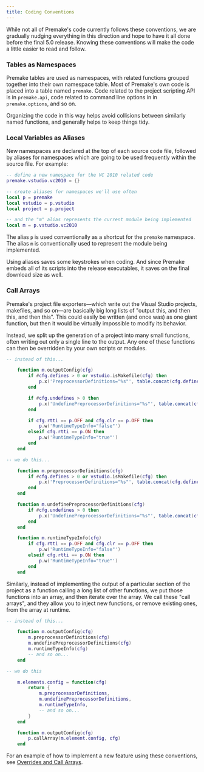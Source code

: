 ```yaml
---
title: Coding Conventions
---
```


While not all of Premake's code currently follows these conventions, we are gradually nudging everything in this direction and hope to have it all done before the final 5.0 release. Knowing these conventions will make the code a little easier to read and follow.


### Tables as Namespaces

Premake tables are used as namespaces, with related functions grouped together into their own namespace table. Most of Premake's own code is placed into a table named `premake`. Code related to the project scripting API is in `premake.api`, code related to command line options in in `premake.options`, and so on.

Organizing the code in this way helps avoid collisions between similarly named functions, and generally helps to keep things tidy.


### Local Variables as Aliases

New namespaces are declared at the top of each source code file, followed by aliases for namespaces which are going to be used frequently within the source file. For example:

```lua
-- define a new namespace for the VC 2010 related code
premake.vstudio.vc2010 = {}

-- create aliases for namespaces we'll use often
local p = premake
local vstudio = p.vstudio
local project = p.project

-- and the "m" alias represents the current module being implemented
local m = p.vstudio.vc2010
```

The alias `p` is used conventionally  as a shortcut for the `premake` namespace. The alias `m` is conventionally used to represent the module being implemented.

Using aliases saves some keystrokes when coding. And since Premake embeds all of its scripts into the release executables, it saves on the final download size as well.


### Call Arrays

Premake's project file exporters—which write out the Visual Studio projects, makefiles, and so on—are basically big long lists of "output this, and then this, and then this". This could easily be written (and once was) as one giant function, but then it would be virtually impossible to modify its behavior.

Instead, we split up the generation of a project into many small functions, often writing out only a single line to the output. Any one of these functions can then be overridden by your own scripts or modules.

```lua
-- instead of this...

	function m.outputConfig(cfg)
		if #cfg.defines > 0 or vstudio.isMakefile(cfg) then
			p.x('PreprocessorDefinitions="%s"', table.concat(cfg.defines, ";"))
		end

		if #cfg.undefines > 0 then
			p.x('UndefinePreprocessorDefinitions="%s"', table.concat(cfg.undefines, ";"))
		end

		if cfg.rtti == p.OFF and cfg.clr == p.OFF then
			p.w('RuntimeTypeInfo="false"')
		elseif cfg.rtti == p.ON then
			p.w('RuntimeTypeInfo="true"')
		end
	end

-- we do this...

	function m.preprocessorDefinitions(cfg)
		if #cfg.defines > 0 or vstudio.isMakefile(cfg) then
			p.x('PreprocessorDefinitions="%s"', table.concat(cfg.defines, ";"))
		end
	end

	function m.undefinePreprocessorDefinitions(cfg)
		if #cfg.undefines > 0 then
			p.x('UndefinePreprocessorDefinitions="%s"', table.concat(cfg.undefines, ";"))
		end
	end

	function m.runtimeTypeInfo(cfg)
		if cfg.rtti == p.OFF and cfg.clr == p.OFF then
			p.w('RuntimeTypeInfo="false"')
		elseif cfg.rtti == p.ON then
			p.w('RuntimeTypeInfo="true"')
		end
	end

```

Similarly, instead of implementing the output of a particular section of the project as a function calling a long list of other functions, we put those functions into an array, and then iterate over the array. We call these "call arrays", and they allow you to inject new functions, or remove existing ones, from the array at runtime.

```lua
-- instead of this...

	function m.outputConfig(cfg)
		m.preprocessorDefinitions(cfg)
		m.undefinePreprocessorDefinitions(cfg)
		m.runtimeTypeInfo(cfg)
		-- and so on...
	end

-- we do this

	m.elements.config = function(cfg)
		return {
			m.preprocessorDefinitions,
			m.undefinePreprocessorDefinitions,
			m.runtimeTypeInfo,
			-- and so on...
		}
	end

	function m.outputConfig(cfg)
		p.callArray(m.element.config, cfg)
	end
```

For an example of how to implement a new feature using these conventions, see [Overrides and Call Arrays](Overrides-and-Call-Arrays.md).
